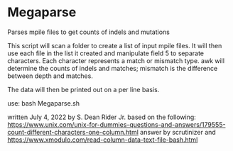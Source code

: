 # Megaparse
Parses mpile files to get counts of indels and mutations

This script will scan a folder to create a list of input mpile files.
It will then use each file in the list it created
and manipulate field 5 to separate characters.
Each character represents a match or mismatch type. 
awk will determine the counts of indels and matches; mismatch 
is the difference between depth and matches.

The data will then be printed out on a per line basis.


use: bash Megaparse.sh


written July 4, 2022 by S. Dean Rider Jr. based on the following:
https://www.unix.com/unix-for-dummies-questions-and-answers/179555-count-different-characters-one-column.html
answer by scrutinizer
and
https://www.xmodulo.com/read-column-data-text-file-bash.html
